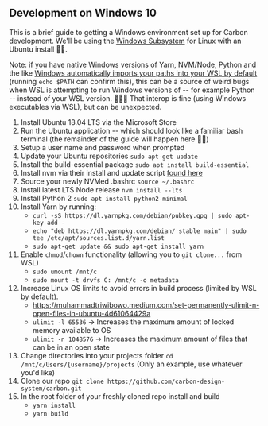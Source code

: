 ## Development on Windows 10

This is a brief guide to getting a Windows environment set up for Carbon
development. We'll be using the
[Windows Subsystem](https://docs.microsoft.com/en-us/windows/wsl/about) for
Linux with an Ubuntu install 👐🏽.

Note: if you have native Windows versions of Yarn, NVM/Node, Python and the like
[Windows automatically imports your paths into your WSL by default](https://github.com/Microsoft/WSL/issues/1890)
(running `echo $PATH` can confirm this), this can be a source of weird bugs when
WSL is attempting to run Windows versions of -- for example Python -- instead of
your WSL version. 🤦🏽‍♂️ That interop is fine (using Windows executables via WSL),
but can be unexpected.

1. Install Ubuntu 18.04 LTS via the Microsoft Store
2. Run the Ubuntu application -- which should look like a familiar bash terminal
   (the remainder of the guide will happen here 👍🏽)
3. Setup a user name and password when prompted
4. Update your Ubuntu repositories `sudo apt-get update`
5. Install the build-essential package `sudo apt install build-essential`
6. Install nvm via their install and update script
   [found here](https://github.com/nvm-sh/nvm#install--update-script)
7. Source your newly NVMed .bashrc `source ~/.bashrc`
8. Install latest LTS Node release `nvm install --lts`
9. Install Python 2 `sudo apt install python2-minimal`
10. Install Yarn by running:
    - `curl -sS https://dl.yarnpkg.com/debian/pubkey.gpg | sudo apt-key add -`
    - `echo "deb https://dl.yarnpkg.com/debian/ stable main" | sudo tee /etc/apt/sources.list.d/yarn.list`
    - `sudo apt-get update && sudo apt-get install yarn`
11. Enable `chmod`/`chown` functionality (allowing you to `git clone...` from
    WSL)
    - `sudo umount /mnt/c`
    - `sudo mount -t drvfs C: /mnt/c -o metadata`
12. Increase Linux OS limits to avoid errors in build process (limited by WSL by
    default).
    - https://muhammadtriwibowo.medium.com/set-permanently-ulimit-n-open-files-in-ubuntu-4d61064429a
    - `ulimit -l 65536` -> Increases the maximum amount of locked memory
      available to OS
    - `ulimit -n 1048576` -> Increases the maximum amount of files that can be
      in an open state
13. Change directories into your projects folder
    `cd /mnt/c/Users/{username}/projects` (Only an example, use whatever you'd
    like)
14. Clone our repo
    `git clone https://github.com/carbon-design-system/carbon.git`
15. In the root folder of your freshly cloned repo install and build
    - `yarn install`
    - `yarn build`
